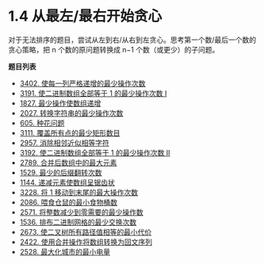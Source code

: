# 1.4 从最左/最右开始贪心

对于无法排序的题目，尝试从左到右/从右到左贪心。思考第一个数/最后一个数的贪心策略，把 n 个数的原问题转换成 n−1 个数（或更少）的子问题。

**题目列表**

- [3402. 使每一列严格递增的最少操作次数](https://leetcode.cn/problems/minimum-operations-to-make-columns-strictly-increasing/description/)
- [3191. 使二进制数组全部等于 1 的最少操作次数 I](https://leetcode.cn/problems/minimum-operations-to-make-binary-array-elements-equal-to-one-i/description/)
- [1827. 最少操作使数组递增](https://leetcode.cn/problems/minimum-operations-to-make-the-array-increasing/description/)
- [2027. 转换字符串的最少操作次数](https://leetcode.cn/problems/minimum-moves-to-convert-string/description/)
- [605. 种花问题](https://leetcode.cn/problems/can-place-flowers/description/)
- [3111. 覆盖所有点的最少矩形数目](https://leetcode.cn/problems/minimum-rectangles-to-cover-points/description/)
- [2957. 消除相邻近似相等字符](https://leetcode.cn/problems/remove-adjacent-almost-equal-characters/description/)
- [3192. 使二进制数组全部等于 1 的最少操作次数 II](https://leetcode.cn/problems/minimum-operations-to-make-binary-array-elements-equal-to-one-ii/description/)
- [2789. 合并后数组中的最大元素](https://leetcode.cn/problems/largest-element-in-an-array-after-merge-operations/description/)
- [1529. 最少的后缀翻转次数](https://leetcode.cn/problems/minimum-suffix-flips/description/)
- [1144. 递减元素使数组呈锯齿状](https://leetcode.cn/problems/decrease-elements-to-make-array-zigzag/description/)
- [3228. 将 1 移动到末尾的最大操作次数](https://leetcode.cn/problems/maximum-number-of-operations-to-move-ones-to-the-end/description/)
- [2086. 喂食仓鼠的最小食物桶数](https://leetcode.cn/problems/minimum-number-of-food-buckets-to-feed-the-hamsters/description/)
- [2571. 将整数减少到零需要的最少操作数](https://leetcode.cn/problems/minimum-operations-to-reduce-an-integer-to-0/description/)
- [1536. 排布二进制网格的最少交换次数](https://leetcode.cn/problems/minimum-swaps-to-arrange-a-binary-grid/description/)
- [2673. 使二叉树所有路径值相等的最小代价](https://leetcode.cn/problems/make-costs-of-paths-equal-in-a-binary-tree/description/)
- [2422. 使用合并操作将数组转换为回文序列](https://leetcode.cn/problems/merge-operations-to-turn-array-into-a-palindrome/description/)
- [2528. 最大化城市的最小电量](https://leetcode.cn/problems/maximize-the-minimum-powered-city/description/)
